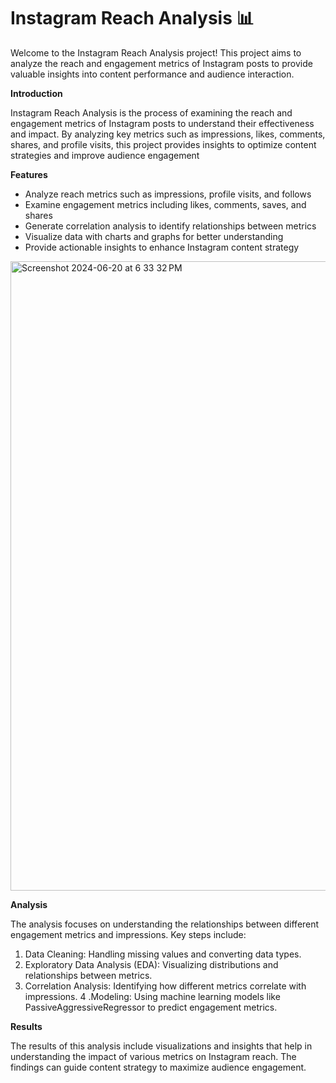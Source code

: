 # Instagram Reach Analysis 📊

Welcome to the Instagram Reach Analysis project! This project aims to analyze the reach and engagement metrics of Instagram posts to provide valuable insights into content performance and audience interaction.

**Introduction**

Instagram Reach Analysis is the process of examining the reach and engagement metrics of Instagram posts to understand their effectiveness and impact. By analyzing key metrics such as impressions, likes, comments, shares, and profile visits, this project provides insights to optimize content strategies and improve audience engagement

**Features**

- Analyze reach metrics such as impressions, profile visits, and follows
- Examine engagement metrics including likes, comments, saves, and shares
- Generate correlation analysis to identify relationships between metrics
- Visualize data with charts and graphs for better understanding
- Provide actionable insights to enhance Instagram content strategy

<img width="1007" alt="Screenshot 2024-06-20 at 6 33 32 PM" src="https://github.com/Dalimi-02/Instagram_reach_analysis/assets/113451924/722c424c-ae18-4078-8bc7-b3d6202200ed">



**Analysis**

The analysis focuses on understanding the relationships between different engagement metrics and impressions. Key steps include:

1. Data Cleaning: Handling missing values and converting data types.
2. Exploratory Data Analysis (EDA): Visualizing distributions and relationships between metrics.
3. Correlation Analysis: Identifying how different metrics correlate with impressions.
4 .Modeling: Using machine learning models like PassiveAggressiveRegressor to predict engagement metrics.


**Results**

The results of this analysis include visualizations and insights that help in understanding the impact of various metrics on Instagram reach. The findings can guide content strategy to maximize audience engagement.

   

